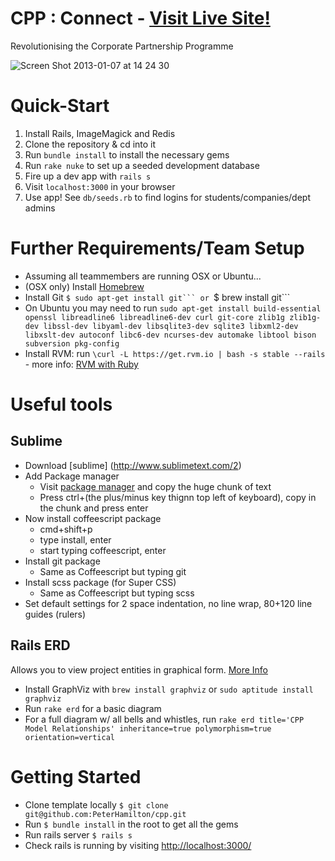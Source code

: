 CPP : Connect - [Visit Live Site!](http://cppconnect.com)
==========================================================

Revolutionising the Corporate Partnership Programme


![Screen Shot 2013-01-07 at 14 24 30](https://f.cloud.github.com/assets/510845/71779/019715da-5ff7-11e2-9bf4-53a4a9b20fe0.png)

Quick-Start
===========

1. Install Rails, ImageMagick and Redis
2. Clone the repository & cd into it
3. Run `bundle install` to install the necessary gems
4. Run `rake nuke` to set up a seeded development database
5. Fire up a dev app with `rails s`
6. Visit `localhost:3000` in your browser
7. Use app! See `db/seeds.rb` to find logins for students/companies/dept admins

Further Requirements/Team Setup
==========================

* Assuming all teammembers are running OSX or Ubuntu...
* (OSX only) Install [Homebrew](http://mxcl.github.com/homebrew/)
* Install Git ``$ sudo apt-get install git``` or ``$ brew install git```
* On Ubuntu you may need to run ``sudo apt-get install build-essential openssl libreadline6 libreadline6-dev curl git-core zlib1g zlib1g-dev libssl-dev libyaml-dev libsqlite3-dev sqlite3 libxml2-dev libxslt-dev autoconf libc6-dev ncurses-dev automake libtool bison subversion pkg-config``
* Install RVM: run ``\curl -L https://get.rvm.io | bash -s stable --rails`` - more info: [RVM with Ruby](https://rvm.io/rvm/install/)

Useful tools
============

Sublime
-------
* Download [sublime] (http://www.sublimetext.com/2)
* Add Package manager
  * Visit [package manager](http://wbond.net/sublime_packages/package_control/installation) and copy the huge chunk of text
  * Press ctrl+(the plus/minus key thignn top left of keyboard), copy in the chunk and press enter
* Now install coffeescript package
  * cmd+shift+p
  * type install, enter
  * start typing coffeescript, enter
* Install git package
  * Same as Coffeescript but typing git
* Install scss package (for Super CSS)
  * Same as Coffeescript but typing scss
* Set default settings for 2 space indentation, no line wrap, 80+120 line guides (rulers)

Rails ERD
---------
Allows you to view project entities in graphical form. [More Info](http://rails-erd.rubyforge.org/install.html)

* Install GraphViz with `brew install graphviz` or `sudo aptitude install graphviz`
* Run `rake erd` for a basic diagram
* For a full diagram w/ all bells and whistles, run `rake erd title='CPP Model Relationships' inheritance=true polymorphism=true orientation=vertical`


Getting Started
===============

* Clone template locally ```$ git clone git@github.com:PeterHamilton/cpp.git```
* Run ```$ bundle install``` in the root to get all the gems
* Run rails server ```$ rails s```
* Check rails is running by visiting [http://localhost:3000/](http://localhost:3000/)
